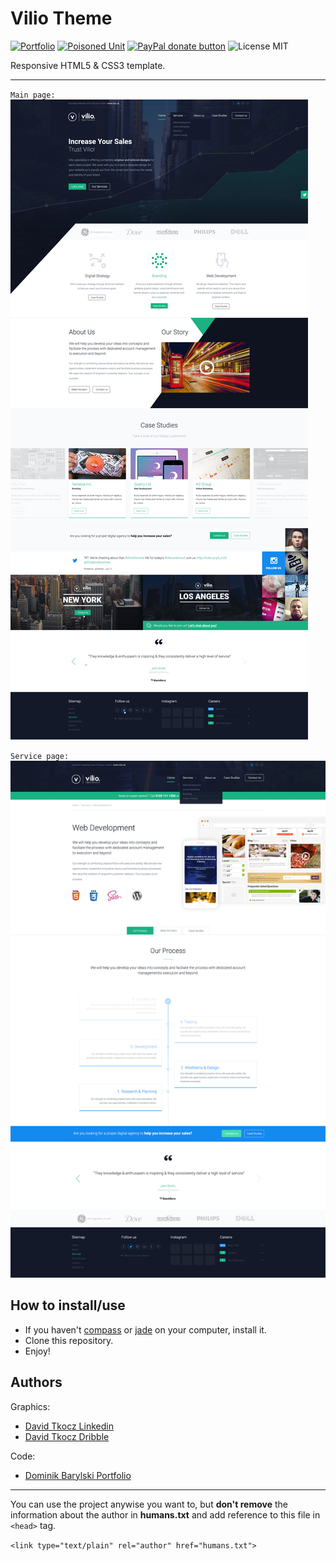 # Vilio Theme

[![Portfolio](https://img.shields.io/badge/My-portfolio-FA143A.svg)](http://domons.net "Dominik Barylski Portfolio | Frontend Developer | Backend Developer")
[![Poisoned Unit](https://img.shields.io/badge/Poisoned-Unit-5a3a76.svg)](http://poisoned-unit.com "Poisoned Unit Websites")
[![PayPal donate button](https://img.shields.io/badge/PayPal-donate-green.svg)](https://www.paypal.com/cgi-bin/webscr?cmd=_s-xclick&hosted_button_id=ZUF8R2BZDG6L6 "Donate once-off to this project using PayPal")
![License MIT](https://img.shields.io/badge/license-MIT-blue.svg)

Responsive HTML5 & CSS3 template.

---

`Main page:`
![Vilio Theme](/psd/index.jpg)

`Service page:`
![Vilio Theme](/psd/Service.jpg)

## How to install/use
- If you haven't [compass](http://compass-style.org/) or [jade](http://jade-lang.com/) on your computer, install it.
- Clone this repository.
- Enjoy!

## Authors

Graphics:
- [David Tkocz Linkedin](https://www.linkedin.com/in/davidtkocz)
- [David Tkocz Dribble](https://dribbble.com/davidtkocz)

Code:
- [Dominik Barylski Portfolio](http://domons.net)


---
You can use the project anywise you want to, but **don't remove** the information about the author in **humans.txt** and add reference to this file in `<head>` tag.

`<link type="text/plain" rel="author" href="humans.txt">`

